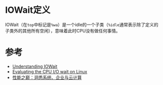 # IOWait定义

IOWait（在`top`中标记是`%wa`）是一个idle的一个子类（`%idle`通常表示除了定义的子类外的其他所有空闲），意味着此时CPU没有做任何事情。

# 参考

* [Understanding IOWait](https://www.grumpyland.com/blog/146/understanding-iowait/)
* [Evaluating the CPU I/O wait on Linux](http://serverfault.com/questions/645541/evaluating-the-cpu-i-o-wait-on-linux)
* [性能之巅：洞悉系统、企业与云计算](https://book.douban.com/subject/26586598/)